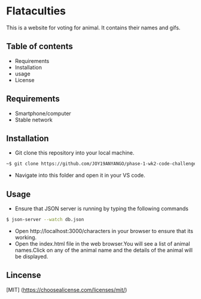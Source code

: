 # Flataculties

This is a website for voting for animal.
It contains their names and gifs.

## Table of contents

* Requirements
* Installation
* usage
* License

## Requirements

* Smartphone/computer
* Stable network

## Installation

* Git clone this repository into your local machine.
```bash
~$ git clone https://github.com/JOY19ANYANGO/phase-1-wk2-code-challenge.git
```
* Navigate into this folder and open it in your VS code.

## Usage

* Ensure that JSON server is running by typing the following commands 
```bash
$ json-server --watch db.json
```
* Open http://localhost:3000/characters in your browser to ensure that its working.
* Open the index.html file in the web browser.You will see a list of animal names.Click on any of the animal name and the details of the animal will be displayed.


## Lincense

[MIT]
(https://choosealicense.com/licenses/mit/)
